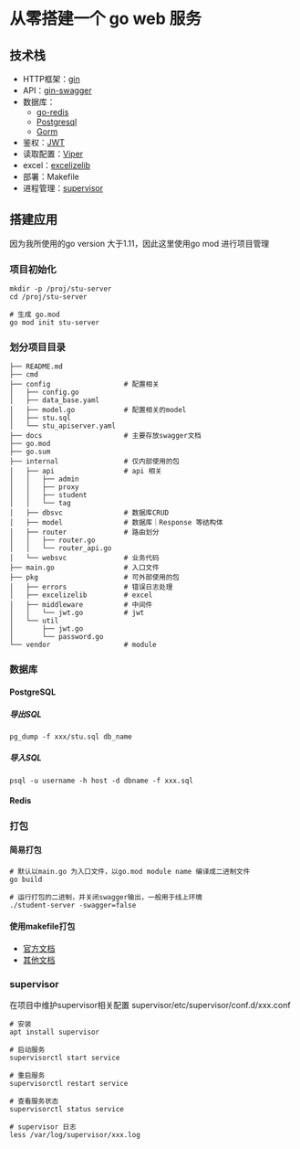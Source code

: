 # 从零搭建一个 go web 服务 #

## 技术栈 ##
- HTTP框架：[gin](https://www.liwenzhou.com/posts/Go/gin/)
- API：[gin-swagger](https://www.liwenzhou.com/posts/Go/gin-swagger/)
- 数据库：
  - [go-redis](https://redis.uptrace.dev/zh/guide/go-redis.html)
  - [Postgresql](https://pkg.go.dev/gorm.io/driver/postgres@v1.5.2#section-documentation)
  - [Gorm](https://gorm.io/zh_CN/docs/index.html)
- 鉴权：[JWT](https://www.liwenzhou.com/posts/Go/json-web-token/)
- 读取配置：[Viper](https://www.liwenzhou.com/posts/Go/viper/)
- excel：[excelizelib](https://www.uiucode.com/view/52.html)
- 部署：Makefile
- 进程管理：[supervisor](http://supervisord.org/)


## 搭建应用 ##
因为我所使用的go version 大于1.11，因此这里使用go mod 进行项目管理

### 项目初始化 ###
```
mkdir -p /proj/stu-server
cd /proj/stu-server

# 生成 go.mod
go mod init stu-server
```

### 划分项目目录 ###
```
├── README.md
├── cmd
├── config                  # 配置相关
│   ├── config.go
│   ├── data_base.yaml
│   ├── model.go            # 配置相关的model
│   ├── stu.sql
│   └── stu_apiserver.yaml
├── docs                    # 主要存放swagger文档
├── go.mod
├── go.sum
├── internal                # 仅内部使用的包
│   ├── api                 # api 相关
│   │   ├── admin
│   │   ├── proxy
│   │   ├── student
│   │   └── tag
│   ├── dbsvc               # 数据库CRUD
│   ├── model               # 数据库｜Response 等结构体
│   ├── router              # 路由划分  
│   │   ├── router.go
│   │   └── router_api.go
│   └── websvc              # 业务代码
├── main.go                 # 入口文件
├── pkg                     # 可外部使用的包
│   ├── errors              # 错误日志处理
│   ├── excelizelib         # excel
│   ├── middleware          # 中间件
│   │   └── jwt.go          # jwt
│   └── util
│       ├── jwt.go
│       └── password.go
└── vendor                  # module
```


### 数据库 ###
#### PostgreSQL ####
##### 导出SQL #####
```
pg_dump -f xxx/stu.sql db_name
```
##### 导入SQL #####
```
psql -u username -h host -d dbname -f xxx.sql 
```

#### Redis ####


### 打包 ###
#### 简易打包 ####
```
# 默认以main.go 为入口文件，以go.mod module name 编译成二进制文件
go build 

# 运行打包的二进制，并关闭swagger输出，一般用于线上环境
./student-server -swagger=false
```

#### 使用makefile打包 ####
- [官方文档](https://makefiletutorial.com)
- [其他文档](https://eddycjy.gitbook.io/golang/di-3-ke-gin/makefile)

### supervisor ###
在项目中维护supervisor相关配置
supervisor/etc/supervisor/conf.d/xxx.conf
```
# 安装
apt install supervisor

# 启动服务
supervisorctl start service

# 重启服务
supervisorctl restart service

# 查看服务状态
supervisorctl status service

# supervisor 日志
less /var/log/supervisor/xxx.log

```